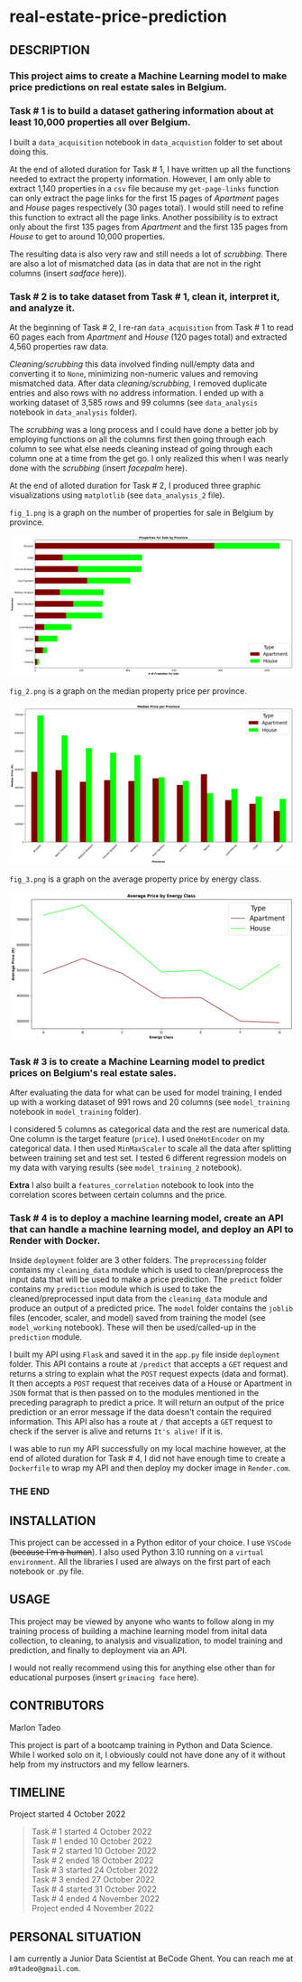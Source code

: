 # real-estate-price-prediction

## DESCRIPTION

### This project aims to create a Machine Learning model to make price predictions on real estate sales in Belgium.

### Task # 1 is to build a dataset gathering information about at least 10,000 properties all over Belgium.

I built a `data_acquisition` notebook in `data_acquistion` folder to set about doing this.

At the end of alloted duration for Task # 1, I have written up all the functions needed to extract the property information. However, I am only able to extract 1,140 properties in a `csv` file because my `get-page-links` function can only extract the page links for the first 15 pages of *Apartment* pages and *House* pages respectively (30 pages total). I would still need to refine this function to extract all the page links. Another possibility is to extract only about the first 135 pages from *Apartment* and the first 135 pages from *House* to get to around 10,000 properties.

The resulting data is also very raw and still needs a lot of *scrubbing*. There are also a lot of mismatched data (as in data that are not in the right columns (insert *sadface* here)).

### Task # 2 is to take dataset from Task # 1, clean it, interpret it, and analyze it.

At the beginning of Task # 2, I re-ran `data_acquisition` from Task # 1 to read 60 pages each from *Apartment* and *House* (120 pages total) and extracted 4,560 properties raw data.

*Cleaning/scrubbing* this data involved finding null/empty data and converting it to `None`, minimizing non-numeric values and removing mismatched data. After data *cleaning/scrubbing*, I removed duplicate entries and also rows with no address information. I ended up with a working dataset of 3,585 rows and 99 columns (see `data_analysis` notebook in `data_analysis` folder).

The *scrubbing* was a long process and I could have done a better job by employing functions on all the columns first then going through each column to see what else needs cleaning instead of going through each column one at a time from the get go. I only realized this when I was nearly done with the *scrubbing* (insert *facepalm* here).

At the end of alloted duration for Task # 2, I produced three graphic visualizations using `matplotlib` (see `data_analysis_2` file). 

`fig_1.png` is a graph on the number of properties for sale in Belgium by province.

![alt text](https://github.com/m9tadeo/real-estate-price-prediction/blob/main/data_analysis/fig_1.png)

`fig_2.png` is a graph on the median property price per province.

![alt text](https://github.com/m9tadeo/real-estate-price-prediction/blob/main/data_analysis/fig_2.png)

`fig_3.png` is a graph on the average property price by energy class.

![alt text](https://github.com/m9tadeo/real-estate-price-prediction/blob/main/data_analysis/fig_3.png)

### Task # 3 is to create a Machine Learning model to predict prices on Belgium's real estate sales.

After evaluating the data for what can be used for model training, I ended up with a working dataset of 991 rows and 20 columns (see `model_training` notebook in `model_training` folder). 

I considered 5 columns as categorical data and the rest are numerical data. One column is the target feature (`price`). I used `OneHotEncoder` on my categorical data. I then used `MinMaxScaler` to scale all the data after splitting between training set and test set. I tested 6 different regression models on my data with varying results (see `model_training_2` notebook).

**Extra** I also built a `features_correlation` notebook to look into the correlation scores between certain columns and the price.

### Task # 4 is to deploy a machine learning model, create an API that can handle a machine learning model, and deploy an API to Render with Docker.

Inside `deployment` folder are 3 other folders. The `preprocessing` folder contains my `cleaning_data` module which is used to clean/preprocess the input data that will be used to make a price prediction. The `predict` folder contains my `prediction` module which is used to take the cleaned/preprocessed input data from the `cleaning_data` module and produce an output of a predicted price. The `model` folder contains the `joblib` files (encoder, scaler, and model) saved from training the model (see `model_working` notebook). These will then be used/called-up in the `prediction` module.

I built my API using `Flask` and saved it in the `app.py` file inside `deployment` folder. This API contains a route at `/predict` that accepts a `GET` request and returns a string to explain what the `POST` request expects (data and format). It then accepts a `POST` request that receives data of a House or Apartment in `JSON` format that is then passed on to the modules mentioned in the preceding paragraph to predict a price. It will return an output of the price prediction or an error message if the data doesn't contain the required information. This API also has a route at `/` that accepts a `GET` request to check if the server is alive and returns `It's alive!` if it is.

I was able to run my API successfully on my local machine however, at the end of alloted duration for Task # 4, I did not have enough time to create a `Dockerfile` to wrap my API and then deploy my docker image in `Render.com`.

### THE END

## INSTALLATION

This project can be accessed in a Python editor of your choice. I use `VSCode` (~~because I'm a human~~). I also used Python 3.10 running on a `virtual environment`. All the libraries I used are always on the first part of each notebook or .py file.

## USAGE

This project may be viewed by anyone who wants to follow along in my training process of building a machine learning model from inital data collection, to cleaning, to analysis and visualization, to model training and prediction, and finally to deployment via an API.

I would not really recommend using this for anything else other than for educational purposes (insert `grimacing face` here).

## CONTRIBUTORS

Marlon Tadeo

This project is part of a bootcamp training in Python and Data Science. While I worked solo on it, I obviously could not have done any of it without help from my instructors and my fellow learners.

## TIMELINE

Project started 4 October 2022  
> Task # 1 started 4 October 2022  
> Task # 1 ended 10 October 2022  
> Task # 2 started 10 October 2022  
> Task # 2 ended 18 October 2022  
> Task # 3 started 24 October 2022  
> Task # 3 ended 27 October 2022  
> Task # 4 started 31 October 2022  
> Task # 4 ended 4 November 2022  
Project ended 4 November 2022

## PERSONAL SITUATION
I am currently a Junior Data Scientist at BeCode Ghent. You can reach me at `m9tadeo@gmail.com`.
